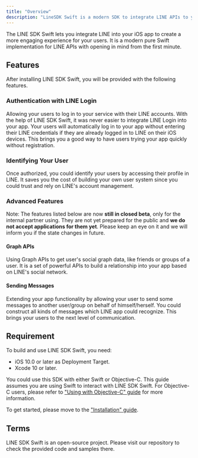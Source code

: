 ```yaml
---
title: "Overview"
description: "LineSDK Swift is a modern SDK to integrate LINE APIs to your iOS app. It provides LINE Login, social APIs and much more."
---
```


The LINE SDK Swift lets you integrate LINE into your iOS app to create a more engaging experience for your users. It is a modern pure Swift implementation for LINE APIs with opening in mind from the first minute.

## Features

After installing LINE SDK Swift, you will be provided with the following features.

### Authentication with LINE Login

Allowing your users to log in to your service with their LINE accounts. With the help of LINE SDK Swift, it was never easier to integrate LINE Login into your app. Your users will automatically log in to your app without entering their LINE credentials if they are already logged in to LINE on their iOS devices. This brings you a good way to have users trying your app quickly without registration.

### Identifying Your User

Once authorized, you could identify your users by accessing their profile in LINE. It saves you the cost of building your own user system since you could trust and rely on LINE's account management.

### Advanced Features

<div class="Md108FrameNote">
  <p><span class="Md07TextBold">Note: </span>The features listed below are now <b>still in closed beta</b>, only for the internal partner using. They are not yet prepared for the public and <b>we do not accept applications for them yet</b>. Please keep an eye on it and we will inform you if the state changes in future.</p>
</div>

#### Graph APIs

Using Graph APIs to get user's social graph data, like friends or groups of a user. It is a set of powerful APIs to build a relationship into your app based on LINE's social network.

#### Sending Messages

Extending your app functionality by allowing your user to send some messages to another user/group on behalf of himself/herself. You could construct all kinds of messages which LINE app could recognize. This brings your users to the next level of communication.

## Requirement

To build and use LINE SDK Swift, you need:

- iOS 10.0 or later as Deployment Target.
- Xcode 10 or later.

You could use this SDK with either Swift or Objective-C. This guide assumes you are using Swift to interact with LINE SDK Swift. For Objective-C users, please refer to ["Using with Objective-C" guide][using-objc] for more information.

To get started, please move to the ["Installation" guide][installation].

## Terms

<!--TODO onevcat: Update repo URL-->

LINE SDK Swift is an open-source project. Please visit our repository to check the provided code and samples there.

[using-objc]: /docs/ios-sdk-swift/using-objc
[installation]: /docs/ios-sdk-swift/installation